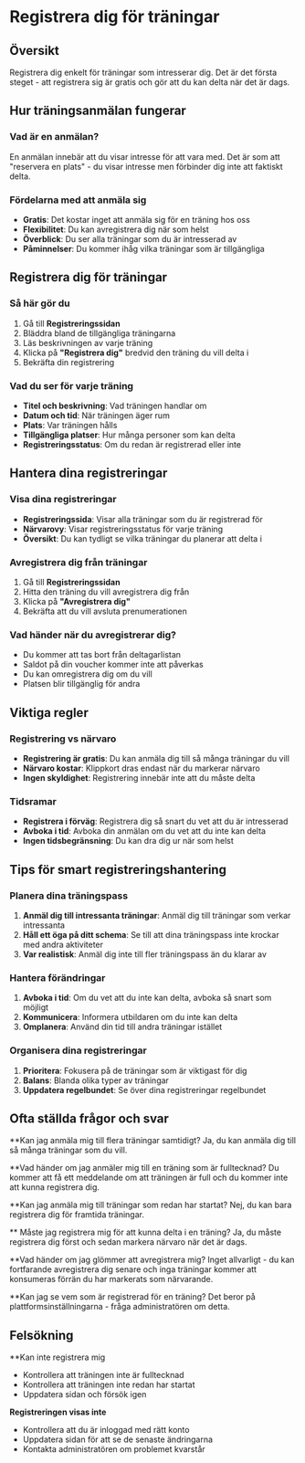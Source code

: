 # Registrera dig för träningar

## Översikt

Registrera dig enkelt för träningar som intresserar dig. Det är det första steget - att registrera sig är gratis och gör att du kan delta när det är dags.

## Hur träningsanmälan fungerar

### Vad är en anmälan?
En anmälan innebär att du visar intresse för att vara med. Det är som att "reservera en plats" - du visar intresse men förbinder dig inte att faktiskt delta.

### Fördelarna med att anmäla sig
- **Gratis**: Det kostar inget att anmäla sig för en träning hos oss
- **Flexibilitet**: Du kan avregistrera dig när som helst
- **Överblick**: Du ser alla träningar som du är intresserad av
- **Påminnelser**: Du kommer ihåg vilka träningar som är tillgängliga

## Registrera dig för träningar

### Så här gör du
1. Gå till **Registreringssidan**
2. Bläddra bland de tillgängliga träningarna
3. Läs beskrivningen av varje träning
4. Klicka på **"Registrera dig"** bredvid den träning du vill delta i
5. Bekräfta din registrering

### Vad du ser för varje träning
- **Titel och beskrivning**: Vad träningen handlar om
- **Datum och tid**: När träningen äger rum
- **Plats**: Var träningen hålls
- **Tillgängliga platser**: Hur många personer som kan delta
- **Registreringsstatus**: Om du redan är registrerad eller inte

## Hantera dina registreringar

### Visa dina registreringar
- **Registreringssida**: Visar alla träningar som du är registrerad för
- **Närvarovy**: Visar registreringsstatus för varje träning
- **Översikt**: Du kan tydligt se vilka träningar du planerar att delta i

### Avregistrera dig från träningar
1. Gå till **Registreringssidan**
2. Hitta den träning du vill avregistrera dig från
3. Klicka på **"Avregistrera dig"**
4. Bekräfta att du vill avsluta prenumerationen

### Vad händer när du avregistrerar dig?
- Du kommer att tas bort från deltagarlistan
- Saldot på din voucher kommer inte att påverkas
- Du kan omregistrera dig om du vill
- Platsen blir tillgänglig för andra

## Viktiga regler

### Registrering vs närvaro
- **Registrering är gratis**: Du kan anmäla dig till så många träningar du vill
- **Närvaro kostar**: Klippkort dras endast när du markerar närvaro
- **Ingen skyldighet**: Registrering innebär inte att du måste delta

### Tidsramar
- **Registrera i förväg**: Registrera dig så snart du vet att du är intresserad
- **Avboka i tid**: Avboka din anmälan om du vet att du inte kan delta
- **Ingen tidsbegränsning**: Du kan dra dig ur när som helst

## Tips för smart registreringshantering

### Planera dina träningspass
1. **Anmäl dig till intressanta träningar**: Anmäl dig till träningar som verkar intressanta
2. **Håll ett öga på ditt schema**: Se till att dina träningspass inte krockar med andra aktiviteter
3. **Var realistisk**: Anmäl dig inte till fler träningspass än du klarar av

### Hantera förändringar
1. **Avboka i tid**: Om du vet att du inte kan delta, avboka så snart som möjligt
2. **Kommunicera**: Informera utbildaren om du inte kan delta
3. **Omplanera**: Använd din tid till andra träningar istället

### Organisera dina registreringar
1. **Prioritera**: Fokusera på de träningar som är viktigast för dig
2. **Balans**: Blanda olika typer av träningar
3. **Uppdatera regelbundet**: Se över dina registreringar regelbundet

## Ofta ställda frågor och svar

**Kan jag anmäla mig till flera träningar samtidigt?
Ja, du kan anmäla dig till så många träningar som du vill.

**Vad händer om jag anmäler mig till en träning som är fulltecknad?
Du kommer att få ett meddelande om att träningen är full och du kommer inte att kunna registrera dig.

**Kan jag anmäla mig till träningar som redan har startat?
Nej, du kan bara registrera dig för framtida träningar.

** Måste jag registrera mig för att kunna delta i en träning?
Ja, du måste registrera dig först och sedan markera närvaro när det är dags.

**Vad händer om jag glömmer att avregistrera mig?
Inget allvarligt - du kan fortfarande avregistrera dig senare och inga träningar kommer att konsumeras förrän du har markerats som närvarande.

**Kan jag se vem som är registrerad för en träning?
Det beror på plattformsinställningarna - fråga administratören om detta.

## Felsökning

**Kan inte registrera mig
- Kontrollera att träningen inte är fulltecknad
- Kontrollera att träningen inte redan har startat
- Uppdatera sidan och försök igen

**Registreringen visas inte**
- Kontrollera att du är inloggad med rätt konto
- Uppdatera sidan för att se de senaste ändringarna
- Kontakta administratören om problemet kvarstår
